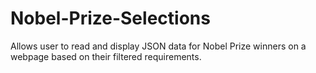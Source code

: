 # Nobel-Prize-Selections
Allows user to read and display JSON data for Nobel Prize winners on a webpage based on their filtered requirements.
